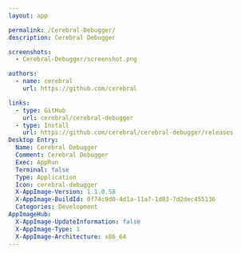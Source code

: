```yaml
---
layout: app

permalink: /Cerebral-Debugger/
description: Cerebral Debugger

screenshots:
  - Cerebral-Debugger/screenshot.png

authors:
  - name: cerebral
    url: https://github.com/cerebral

links:
  - type: GitHub
    url: cerebral/cerebral-debugger
  - type: Install
    url: https://github.com/cerebral/cerebral-debugger/releases
Desktop Entry:
  Name: Cerebral Debugger
  Comment: Cerebral Debugger
  Exec: AppRun
  Terminal: false
  Type: Application
  Icon: cerebral-debugger
  X-AppImage-Version: 1.1.0.58
  X-AppImage-BuildId: 0f74c9d0-4d1a-11a7-1d83-7d2dec455136
  Categories: Development
AppImageHub:
  X-AppImage-UpdateInformation: false
  X-AppImage-Type: 1
  X-AppImage-Architecture: x86_64
---
```

